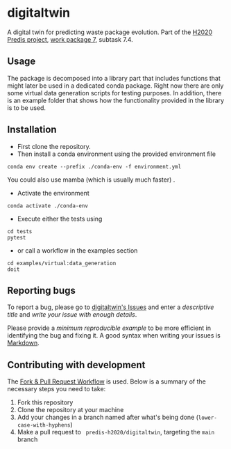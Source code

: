 # digitaltwin
A digital twin for predicting waste package evolution. Part of the [H2020 Predis project](https://predis-h2020.eu/predis-project/), [work package 7](https://predis-h2020.eu/work-packages/), subtask 7.4.

## Usage
The package is decomposed into a library part that includes functions that might later be used in a dedicated conda package. Right now there are only some virtual data generation scripts for testing purposes. 
In addition, there is an example folder that shows how the functionality provided in the library is to be used.

## Installation
* First clone the repository. 
* Then install a conda environment using the provided environment file
```
conda env create --prefix ./conda-env -f environment.yml 
```
You could also use mamba (which is usually much faster) . 

* Activate the environment
```
conda activate ./conda-env
```
* Execute either the tests using 
```
cd tests
pytest 
```
* or call a workflow in the examples section
```
cd examples/virtual:data_generation
doit
```


## Reporting bugs

To report a bug, please go to [digitaltwin's Issues](https://github.com/predis-h2020/digitaltwin/issues/new) and enter a *descriptive title* and *write your issue with enough details*.

Please provide a *minimum reproducible example* to be more efficient in identifying the bug and fixing it. A good syntax when writing your issues is [Markdown](https://guides.github.com/features/mastering-markdown/).

## Contributing with development

The [Fork & Pull Request Workflow](https://docs.github.com/en/get-started/quickstart/contributing-to-projects) is used. Below is a summary of the necessary steps you need to take:

1. Fork this repository
2. Clone the repository at your machine
3. Add your changes in a branch named after what's being done (`lower-case-with-hyphens`)
4. Make a pull request to ` predis-h2020/digitaltwin`, targeting the `main` branch


